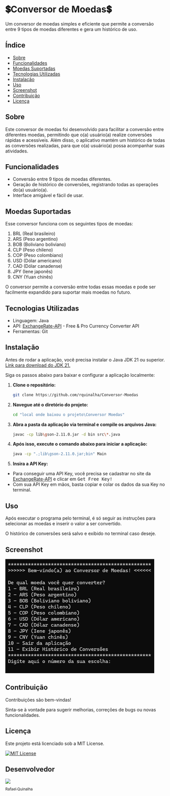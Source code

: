 # 💲Conversor de Moedas💲

Um conversor de moedas simples e eficiente que permite a conversão entre 9 tipos de moedas diferentes e gera um histórico de uso.

## Índice

- [Sobre](#sobre)
- [Funcionalidades](#funcionalidades)
- [Moedas Suportadas](#moedas-suportadas)
- [Tecnologias Utilizadas](#tecnologias-utilizadas)
- [Instalação](#instalação)
- [Uso](#uso)
- [Screenshot](#screenshot)
- [Contribuição](#contribuição)
- [Licença](#licença)

## Sobre

Este conversor de moedas foi desenvolvido para facilitar a conversão entre diferentes moedas, permitindo que o(a) usuário(a) realize conversões rápidas e acessíveis. Além disso, o aplicativo mantém um histórico de todas as conversões realizadas, para que o(a) usuário(a) possa acompanhar suas atividades.

## Funcionalidades

- Conversão entre 9 tipos de moedas diferentes.
- Geração de histórico de conversões, registrando todas as operações do(a) usuário(a).
- Interface amigável e fácil de usar.

## Moedas Suportadas

Esse conversor funciona com os seguintes tipos de moedas:

1. BRL (Real brasileiro)
2. ARS (Peso argentino)
3. BOB (Boliviano boliviano)
4. CLP (Peso chileno)
5. COP (Peso colombiano)
6. USD (Dólar americano)
7. CAD (Dólar canadense)
8. JPY (Iene japonês)
9. CNY (Yuan chinês)<br>


O conversor permite a conversão entre todas essas moedas e pode ser facilmente expandido para suportar mais moedas no futuro.

## Tecnologias Utilizadas

- Linguagem: Java
- API: [ExchangeRate-API](https://www.exchangerate-api.com) - Free & Pro Currency Converter API
- Ferramentas: Git

## Instalação

Antes de rodar a aplicação, você precisa instalar o Java JDK 21 ou superior.
[Link para download do JDK 21.](https://www.oracle.com/java/technologies/downloads/?er=221886#jdk21-windows)

Siga os passos abaixo para baixar e configurar a aplicação localmente:


1. **Clone o repositório:**
   ```bash
   git clone https://github.com/rquinalha/Conversor-Moedas
   ```
2. **Navegue até o diretório do projeto:**
   ```bash
   cd "local onde baixou o projeto\Conversor Moedas"
   ```
3. **Abra a pasta da aplicação via terminal e compile os arquivos Java:**
   ```bash
   javac -cp lib\gson-2.11.0.jar -d bin src\*.java
   ```
4. **Após isso, execute o comando abaixo para iniciar a aplicação:**
   ```bash
   java -cp ".;lib\gson-2.11.0.jar;bin" Main
   ```
5. **Insira a API Key:**
- Para conseguir uma API Key, você precisa se cadastrar no site da [ExchangeRate-API](https://www.exchangerate-api.com) e clicar em <kbd>Get Free Key!</kbd>
- Com sua API Key em mãos, basta copiar e colar os dados da sua Key no terminal.

## Uso

Após executar o programa pelo terminal, é só seguir as instruções para selecionar as moedas e inserir o valor a ser convertido.

O histórico de conversões será salvo e exibido no terminal caso deseje.

## Screenshot

![App Screenshot](https://github.com/rquinalha/Outros/blob/main/app.png)


## Contribuição
Contribuições são bem-vindas!

Sinta-se à vontade para sugerir melhorias, correções de bugs ou novas funcionalidades.

## Licença
Este projeto está licenciado sob a MIT License.

[![MIT License](https://img.shields.io/badge/License-MIT-green.svg)](https://choosealicense.com/licenses/mit/)

## Desenvolvedor

[<img src="https://avatars.githubusercontent.com/u/173571909?s=400&v=4" width=115><br><sub>Rafael Quinalha</sub>](https://github.com/rquinalha)